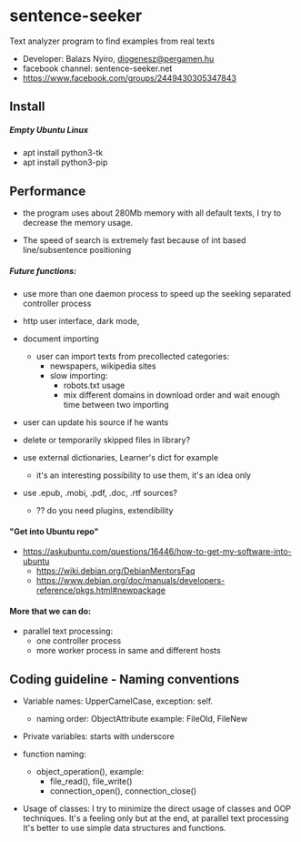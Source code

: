 # sentence-seeker

Text analyzer program to find examples from real texts

 - Developer: Balazs Nyiro, diogenesz@pergamen.hu
 - facebook channel:  sentence-seeker.net
 - https://www.facebook.com/groups/2449430305347843
 
## Install
##### Empty Ubuntu Linux
 - apt install python3-tk
 - apt install python3-pip
   
## Performance
 - the program uses about 280Mb memory with all default texts,
   I try to decrease the memory usage.
   
 - The speed of search is extremely fast because of 
   int based line/subsentence positioning
   
##### Future functions:
  - use more than one daemon process to speed up the seeking
    separated controller process
  - http user interface, dark mode, 

  - document importing
    - user can import texts from precollected categories:
      - newspapers, wikipedia sites 
      - slow importing:
        - robots.txt usage
        - mix different domains in download order and wait 
          enough time between two importing

  - user can update his source if he wants
  - delete or temporarily skipped files in library?

  - use external dictionaries, Learner's dict for example 
    - it's an interesting possibility to use them, it's an idea only
    
  - use .epub, .mobi, .pdf, .doc, .rtf sources?
    - ?? do you need plugins, extendibility

#### "Get into Ubuntu repo"
  - https://askubuntu.com/questions/16446/how-to-get-my-software-into-ubuntu
    - https://wiki.debian.org/DebianMentorsFaq
    - https://www.debian.org/doc/manuals/developers-reference/pkgs.html#newpackage

#### More that we can do:
  - parallel text processing: 
    - one controller process
    - more worker process in same and different hosts

## Coding guideline - Naming conventions
 - Variable names: UpperCamelCase, exception: self.
   - naming order: ObjectAttribute
     example: FileOld, FileNew
     
 - Private variables: starts with underscore
 - function naming: 
     - object_operation(), example: 
       - file_read(), file_write()
       - connection_open(), connection_close()
       
 - Usage of classes: 
   I try to minimize the direct usage of classes and OOP techniques.
   It's a feeling only but at the end, at parallel text processing
   It's better to use simple data structures and functions.
     
 


